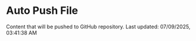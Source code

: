 # Auto Push File

Content that will be pushed to GitHub repository.
Last updated: 07/09/2025, 03:41:38 AM
